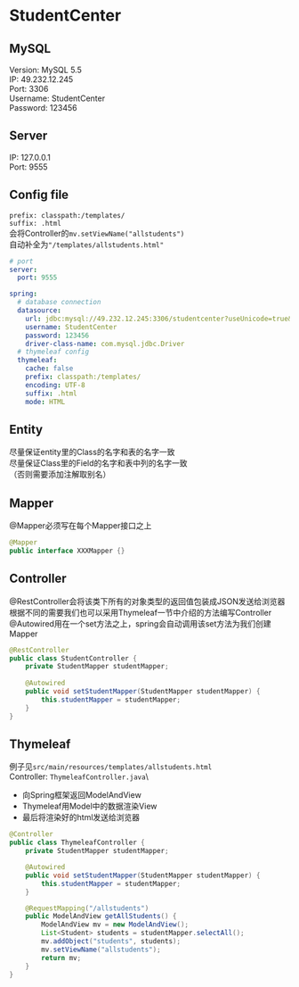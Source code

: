 # StudentCenter
## MySQL
Version: MySQL 5.5\
IP: 49.232.12.245\
Port: 3306\
Username: StudentCenter\
Password: 123456

## Server
IP: 127.0.0.1\
Port: 9555

## Config file
`prefix: classpath:/templates/`\
`suffix: .html`\
会将Controller的`mv.setViewName("allstudents")`\
自动补全为`"/templates/allstudents.html"`
```yaml
# port
server:
  port: 9555

spring:
  # database connection
  datasource:
    url: jdbc:mysql://49.232.12.245:3306/studentcenter?useUnicode=true&characterEncoding=UTF-8
    username: StudentCenter
    password: 123456
    driver-class-name: com.mysql.jdbc.Driver
  # thymeleaf config
  thymeleaf:
    cache: false
    prefix: classpath:/templates/
    encoding: UTF-8
    suffix: .html
    mode: HTML
```

## Entity
尽量保证entity里的Class的名字和表的名字一致\
尽量保证Class里的Field的名字和表中列的名字一致\
（否则需要添加注解取别名）

## Mapper
@Mapper必须写在每个Mapper接口之上
```java
@Mapper
public interface XXXMapper {}
```

## Controller
@RestController会将该类下所有的对象类型的返回值包装成JSON发送给浏览器\
根据不同的需要我们也可以采用Thymeleaf一节中介绍的方法编写Controller\
@Autowired用在一个set方法之上，spring会自动调用该set方法为我们创建Mapper
```java
@RestController
public class StudentController {
    private StudentMapper studentMapper;
    
    @Autowired
    public void setStudentMapper(StudentMapper studentMapper) {
        this.studentMapper = studentMapper;
    }
}
```

## Thymeleaf
例子见`src/main/resources/templates/allstudents.html`\
Controller: `ThymeleafController.java`\
- 向Spring框架返回ModelAndView
- Thymeleaf用Model中的数据渲染View
- 最后将渲染好的html发送给浏览器
```java
@Controller
public class ThymeleafController {
    private StudentMapper studentMapper;

    @Autowired
    public void setStudentMapper(StudentMapper studentMapper) {
        this.studentMapper = studentMapper;
    }

    @RequestMapping("/allstudents")
    public ModelAndView getAllStudents() {
        ModelAndView mv = new ModelAndView();
        List<Student> students = studentMapper.selectAll();
        mv.addObject("students", students);
        mv.setViewName("allstudents");
        return mv;
    }
}
```

